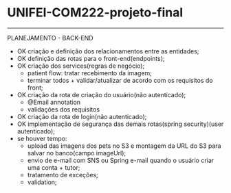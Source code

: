 # UNIFEI-COM222-projeto-final

---

PLANEJAMENTO - BACK-END

- OK criação e definição dos relacionamentos entre as entidades;
- OK definição das rotas para o front-end(endpoints);
- OK criação dos services(regras de negócio);
  - patient flow: tratar recebimento da imagem;
  - terminar todos + validar/atualizar de acordo com os requisitos do front; 
- OK criação da rota de criação do usuário(não autenticado);
  - @Email annotation
  - validações dos requisitos 
- OK criação da rota de login(não autenticado);
- OK implementação de segurança das demais rotas(spring security)(user autenticado);
- se houver tempo:
  - upload das imagens dos pets no S3 e montagem da URL do S3 para salvar no banco(campo imageUrl);
  - envio de e-mail com SNS ou Spring e-mail quando o usuário criar uma conta + tutor;
  - tratamento de exceções;
  - validation;
